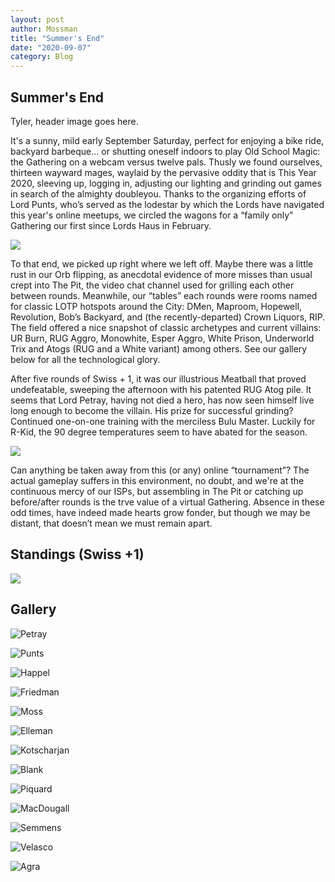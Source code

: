 ```yaml
---
layout: post
author: Mossman
title: "Summer's End"
date: "2020-09-07"
category: Blog
---
```


## Summer's End

Tyler, header image goes here.

It's a sunny, mild early September Saturday, perfect for enjoying a bike ride, backyard barbeque… or shutting oneself indoors to play Old School Magic: the Gathering on a webcam versus twelve pals. Thusly we found ourselves, thirteen wayward mages, waylaid by the pervasive oddity that is This Year 2020, sleeving up, logging in, adjusting our lighting and grinding out games in search of the almighty doubleyou. Thanks to the organizing efforts of Lord Punts, who’s served as the lodestar by which the Lords have navigated this year's online meetups, we circled the wagons for a “family only” Gathering our first since Lords Haus in February.

![](/assets/images/2020/LOTPLaborDay/shadybunch.jpg)

To that end, we picked up right where we left off. Maybe there was a little rust in our Orb flipping, as anecdotal evidence of more misses than usual crept into The Pit, the video chat channel used for grilling each other between rounds. Meanwhile, our “tables” each rounds were rooms named for classic LOTP hotspots around the City: DMen, Maproom, Hopewell, Revolution, Bob’s Backyard, and (the recently-departed) Crown Liquors, RIP. The field offered a nice snapshot of classic archetypes and current villains: UR Burn, RUG Aggro, Monowhite, Esper Aggro, White Prison, Underworld Trix and Atogs (RUG and a White variant) among others. See our gallery below for all the technological glory.

After five rounds of Swiss + 1, it was our illustrious Meatball that proved undefeatable, sweeping the afternoon with his patented RUG Atog pile. It seems that Lord Petray, having not died a hero, has now seen himself live long enough to become the villain. His prize for successful grinding? Continued one-on-one training with the merciless Bulu Master. Luckily for R-Kid, the 90 degree temperatures seem to have abated for the season.

![](/assets/images/2020/LOTPLaborDay/champ.png)

Can anything be taken away from this (or any) online “tournament”? The actual gameplay suffers in this environment, no doubt, and we're at the continuous mercy of our ISPs, but assembling in The Pit or catching up before/after rounds is the trve value of a virtual Gathering. Absence in these odd times, have indeed made hearts grow fonder, but though we may be distant, that doesn’t mean we must remain apart.

## Standings (Swiss +1)

![](/assets/images/2020/LOTPLaborDay/standings2.png)

## Gallery

![Petray](/assets/images/2020/LOTPLaborDay/1metaballrugatog.png)

![Punts](/assets/images/2020/LOTPLaborDay/2punts5cbeef.jpg)

![Happel](/assets/images/2020/LOTPLaborDay/3jasonpaulURburn.jpg)

![Friedman](/assets/images/2020/LOTPLaborDay/4friedmancontrol.jpg)

![Moss](/assets/images/2020/LOTPLaborDay/5mossmonowhite.jpg)

![Elleman](/assets/images/2020/LOTPLaborDay/6ellemanesper.jpg)

![Kotscharjan](/assets/images/2020/LOTPLaborDay/7lilgregatog.jpg)

![Blank](/assets/images/2020/LOTPLaborDay/8blankunderworld.jpg)

![Piquard](/assets/images/2020/LOTPLaborDay/9piquardoRUG.jpg)

![MacDougall](/assets/images/2020/LOTPLaborDay/10macdougallRUG.jpg)

![Semmens](/assets/images/2020/LOTPLaborDay/11shanebeastbox.jpg)

![Velasco](/assets/images/2020/LOTPLaborDay/12velascoGBberserk.jpg)

![Agra](/assets/images/2020/LOTPLaborDay/13agraprison.jpg)
